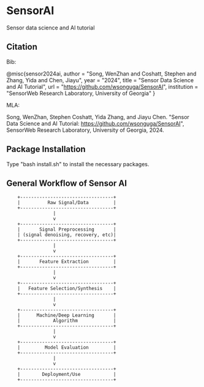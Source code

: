 # SensorAI
Sensor data science and AI tutorial

## Citation 

Bib: 

@misc{sensor2024ai,
author = "Song, WenZhan and Coshatt, Stephen and Zhang, Yida and Chen, Jiayu",
year = "2024",
title = "Sensor Data Science and AI Tutorial",
url = "https://github.com/wsonguga/SensorAI",
institution = "SensorWeb Research Laboratory, University of Georgia" }

MLA:

Song, WenZhan, Stephen Coshatt, Yida Zhang, and Jiayu Chen. "Sensor Data Science and AI Tutorial: https://github.com/wsonguga/SensorAI", SensorWeb Research Laboratory, University of Georgia, 2024.

## Package Installation
Type "bash install.sh" to install the necessary packages.

## General Workflow of Sensor AI

        +----------------------------------+
        |          Raw Signal/Data         |
        +----------------------------------+
                     |
                     v
        +----------------------------------+
        |       Signal Preprocessing       |
        | (signal denoising, recovery, etc)|
        +----------------------------------+
                     |
                     v
        +----------------------------------+
        |       Feature Extraction         |
        +----------------------------------+
                     |
                     v
        +----------------------------------+
        |   Feature Selection/Synthesis    |
        +----------------------------------+
                     |
                     v
        +----------------------------------+
        |      Machine/Deep Learning       |
        |            Algorithm             |
        +----------------------------------+
                     |
                     v
        +----------------------------------+
        |         Model Evaluation         |
        +----------------------------------+
                     |
                     v
        +----------------------------------+
        |        Deployment/Use            |
        +----------------------------------+
